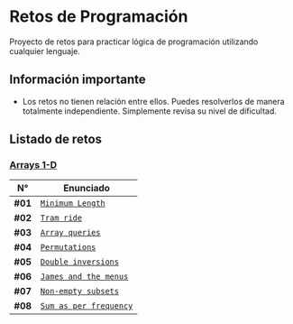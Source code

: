 # Retos de Programación

Proyecto de retos para practicar lógica de programación utilizando cualquier lenguaje.

## Información importante

- Los retos no tienen relación entre ellos. Puedes resolverlos de manera totalmente independiente. Simplemente revisa su nivel de dificultad.

## Listado de retos

### [Arrays 1-D](./Arrays/1D/README.md)

| N°      | Enunciado                                                            |
| ------- | -------------------------------------------------------------------- |
| **#01** | [`Minimum Length`](./Arrays/1D/Minimum-Length/README.md)             |
| **#02** | [`Tram ride`](./Arrays/1D/Tram-Ride/README.md)                       |
| **#03** | [`Array queries`](./Arrays/1D/Array-Queries/README.md)               |
| **#04** | [`Permutations`](./Arrays/1D/Permutations/README.md)                 |
| **#05** | [`Double inversions`](./Arrays/1D/Double-Inversions/README.md)       |
| **#06** | [`James and the menus`](./Arrays/1D/James-and-the-menus/README.md)   |
| **#07** | [`Non-empty subsets`](./Arrays/1D/Non-empty-subsets/README.md)       |
| **#08** | [`Sum as per frequency`](./Arrays/1D/Sum-as-per-frequency/README.md) |
